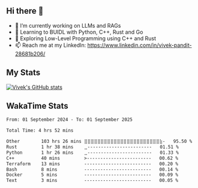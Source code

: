 ## Hi there 👋

- 🔭 I’m currently working on LLMs and RAGs
- 🌱 Learning to BUIDL with Python, C++, Rust and Go 
- 🤔 Exploring Low-Level Programming using C++ and Rust 
- 📫 Reach me at my LinkedIn: https://www.linkedin.com/in/vivek-pandit-28681b206/

## My Stats
[![Vivek's GitHub stats](https://github-readme-stats.vercel.app/api?username=ipanditi&show_icons=true&theme=dark)](https://ipanditi.github.io/)

## WakaTime Stats
<!--START_SECTION:waka-->

```txt
From: 01 September 2024 - To: 01 September 2025

Total Time: 4 hrs 52 mins

Other        103 hrs 26 mins ⣿⣿⣿⣿⣿⣿⣿⣿⣿⣿⣿⣿⣿⣿⣿⣿⣿⣿⣿⣿⣿⣿⣿⣷-   95.50 %
Rust         1 hr 38 mins    ⣀------------------------   01.51 %
Python       1 hr 26 mins    ⣀------------------------   01.33 %
C++          40 mins         >------------------------   00.62 %
Terraform    13 mins         -------------------------   00.20 %
Bash         8 mins          -------------------------   00.14 %
Docker       5 mins          -------------------------   00.09 %
Text         3 mins          -------------------------   00.05 %
```

<!--END_SECTION:waka-->


